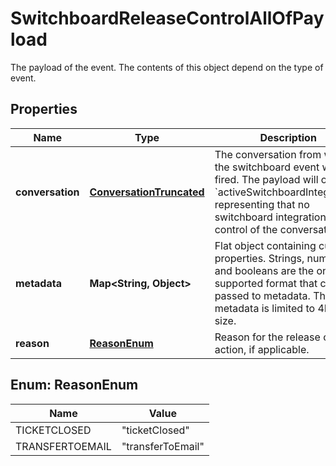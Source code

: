 

# SwitchboardReleaseControlAllOfPayload

The payload of the event. The contents of this object depend on the type of event.
## Properties

Name | Type | Description | Notes
------------ | ------------- | ------------- | -------------
**conversation** | [**ConversationTruncated**](ConversationTruncated.md) | The conversation from which the switchboard event was fired. The payload will omit &#x60;activeSwitchboardIntegration&#x60;, representing that no switchboard integration is in control of the conversation. |  [optional]
**metadata** | **Map&lt;String, Object&gt;** | Flat object containing custom properties. Strings, numbers and booleans  are the only supported format that can be passed to metadata. The metadata is limited to 4KB in size.  |  [optional]
**reason** | [**ReasonEnum**](#ReasonEnum) | Reason for the release control action, if applicable. |  [optional]



## Enum: ReasonEnum

Name | Value
---- | -----
TICKETCLOSED | &quot;ticketClosed&quot;
TRANSFERTOEMAIL | &quot;transferToEmail&quot;



